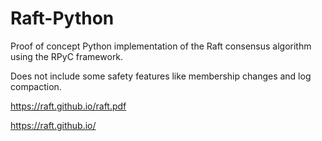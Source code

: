 # Raft-Python
Proof of concept Python implementation of the Raft consensus algorithm using the RPyC framework.

Does not include some safety features like membership changes and log compaction.

https://raft.github.io/raft.pdf

https://raft.github.io/
